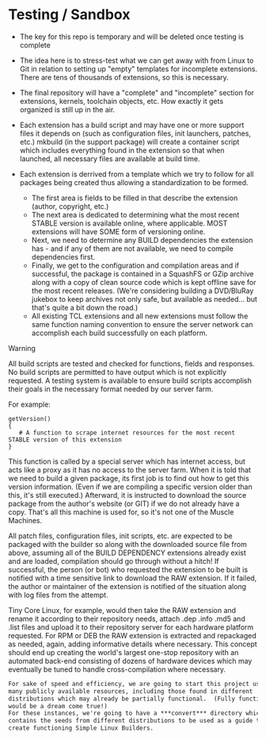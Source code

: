 # Testing / Sandbox

* The key for this repo is temporary and will be deleted once testing is complete
* The idea here is to stress-test what we can get away with from Linux to Git in relation to setting up "empty" templates for incomplete extensions. There are tens of thousands of extensions, so this is necessary.
* The final repository will have a "complete" and "incomplete" section for extensions, kernels, toolchain objects, etc.  How exactly it gets organized is still up in the air.

* Each extension has a build script and may have one or more support files it depends on (such as configuration files, init launchers, patches, etc.)  mkbuild (in the support package) will create a container script which includes everything found in the extension so that when launched, all necessary files are available at build time.
* Each extension is derrived from a template which we try to follow for all packages being created thus allowing a standardization to be formed.
  * The first area is fields to be filled in that describe the extension (author, copyright, etc.)
  * The next area is dedicated to determining what the most recent STABLE version is available online, where applicable.  MOST extensions will have SOME form of versioning online.
  * Next, we need to determine any BUILD dependencies the extension has - and if any of them are not available, we need to compile dependencies first.
  * Finally, we get to the configuration and compilation areas and if successful, the package is contained in a SquashFS or GZip archive along with a copy of clean source code which is kept offline save for the most recent releases.  (We're considering building a DVD/BluRay jukebox to keep archives not only safe, but available as needed...  but that's quite a bit down the road.)
  * All existing TCL extensions and all new extensions must follow the same function naming convention to ensure the server network can accomplish each build successfully on each platform.
    
> [!WARNING]
> All build scripts are tested and checked for functions, fields and responses.  No build scripts are permitted to have output which is not explicitly requested.
> A testing system is available to ensure build scripts accomplish their goals in the necessary format needed by our server farm.

For example:
```
getVersion()
{
   # A function to scrape internet resources for the most recent STABLE version of this extension
}
```
This function is called by a special server which has internet access, but acts like a proxy as it has no access to the server farm. When it is told that we need to build a given package, its first job is to find out how to get this version information.  (Even if we are compiling a specific version older than this, it's still executed.)  Afterward, it is instructed to download the source package from the author's website (or GIT) if we do not already have a copy.  That's all this machine is used for, so it's not one of the Muscle Machines.

All patch files, configuration files, init scripts, etc. are expected to be packaged with the builder so along with the downloaded source file from above, assuming all of the BUILD DEPENDENCY extensions already exist and are loaded, compilation should go through without a hitch!  If successful, the person (or bot) who requested the extension to be built is notified with a time sensitive link to download the RAW extension.  If it failed, the author or maintainer of the extension is notified of the situation along with log files from the attempt.

Tiny Core Linux, for example, would then take the RAW extension and rename it according to their repository needs, attach .dep .info .md5 and .list files and upload it to their repository server for each hardware platform requested.  For RPM or DEB the RAW extension is extracted and repackaged as needed, again, adding informative details where necessary.  This concept should end up creating the world's largest one-stop repository with an automated back-end consisting of dozens of hardware devices which may eventually be tuned to handle cross-compilation where necessary.

```html
For sake of speed and efficiency, we are going to start this project using as
many publicly available resources, including those found in different
distributions which may already be partially functional.  (Fully functional
would be a dream come true!)
For these instances, we're going to have a ***convert*** directory which
contains the seeds from different distributions to be used as a guide to
create functioning Simple Linux Builders.
```